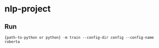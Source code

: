 # nlp-project

## Run
```
{path-to-python or python} -m train --config-dir config --config-name roberta
